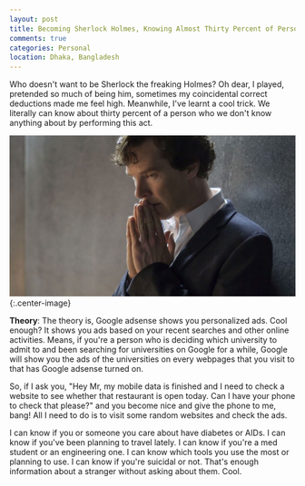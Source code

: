 ```yaml
---
layout: post
title: Becoming Sherlock Holmes, Knowing Almost Thirty Percent of Personal Information about Someone without Asking
comments: true
categories: Personal
location: Dhaka, Bangladesh
---
```


Who doesn't want to be Sherlock the freaking Holmes? Oh dear, I played, pretended so much of being him, sometimes my coincidental correct deductions made me feel high. Meanwhile, I've learnt a cool trick. We literally can know about thirty percent of a person who we don't know anything about by performing this act.

![BBC Sherlock Holmes](/post_images/2018/Mar/sherlock.jpg){:.center-image}

**Theory**: The theory is, Google adsense shows you personalized ads. Cool enough? It shows you ads based on your recent searches and other online activities. Means, if you're a person who is deciding which university to admit to and been searching for universities on Google for a while, Google will show you the ads of the universities on every webpages that you visit to that has Google adsense turned on.

So, if I ask you, "Hey Mr, my mobile data is finished and I need to check a website to see whether that restaurant is open today. Can I have your phone to check that please?" and you become nice and give the phone to me, bang! All I need to do is to visit some random websites and check the ads.

I can know if you or someone you care about have diabetes or AIDs. I can know if you've been planning to travel lately. I can know if you're a med student or an engineering one. I can know which tools you use the most or planning to use. I can know if you're suicidal or not. That's enough information about a stranger without asking about them. Cool.
